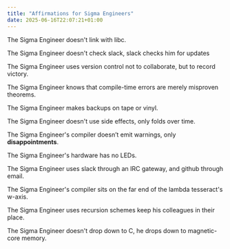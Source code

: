 ```yaml
---
title: "Affirmations for Sigma Engineers"
date: 2025-06-16T22:07:21+01:00
---
```


The Sigma Engineer doesn't link with libc.

The Sigma Engineer doesn't check slack, slack checks him for updates

The Sigma Engineer uses version control not to collaborate, but to record victory.

The Sigma Engineer knows that compile-time errors are merely misproven theorems.

The Sigma Engineer makes backups on tape or vinyl.

The Sigma Engineer doesn't use side effects, only folds over time.

The Sigma Engineer's compiler doesn’t emit warnings, only **disappointments**.

The Sigma Engineer's hardware has no LEDs.

The Sigma Engineer uses slack through an IRC gateway, and github through email.

The Sigma Engineer's compiler sits on the far end of the lambda tesseract's w-axis.

The Sigma Engineer uses recursion schemes keep his colleagues in their place.

The Sigma Engineer doesn't drop down to C, he drops down to magnetic-core memory.


